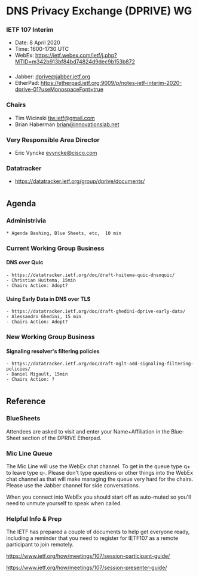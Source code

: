 
# DNS Privacy Exchange (DPRIVE) WG

### IETF 107 Interim 

* Date: 8 April 2020
* Time: 1600-1730 UTC
* WebEx: https://ietf.webex.com/ietf/j.php?MTID=m342b913bf84bd74824d9dec9b153b872

###
* Jabber:  dprive@jabber.ietf.org
* EtherPad: https://etherpad.ietf.org:9009/p/notes-ietf-interim-2020-dprive-01?useMonospaceFont=true

### Chairs
* Tim Wicinski tjw.ietf@gmail.com
* Brian Haberman brian@innovationslab.net

### Very Responsible Area Director
* Eric Vyncke evyncke@cisco.com

### Datatracker
* https://datatracker.ietf.org/group/dprive/documents/

# 
## Agenda

### Administrivia
    * Agenda Bashing, Blue Sheets, etc,  10 min

### Current Working Group Business

####   DNS over Quic
    - https://datatracker.ietf.org/doc/draft-huitema-quic-dnsoquic/
    - Christian Huitema, 15min
    - Chairs Action: Adopt?

####   Using Early Data in DNS over TLS
    - https://datatracker.ietf.org/doc/draft-ghedini-dprive-early-data/
    - Alessandro Ghedini, 15 min
    - Chairs Action: Adopt?

### New Working Group Business

####   Signaling resolver's filtering policies
    - https://datatracker.ietf.org/doc/draft-mglt-add-signaling-filtering-policies/
    - Daniel Migault, 15min
    - Chairs Action: ?

# 
## Reference 

### BlueSheets

Attendees are asked to visit and enter your Name+Affiliation in the Blue-Sheet section of the DPRIVE Etherpad.

### Mic Line Queue

The Mic Line will use the WebEx chat channel.  To get in the queue type q+ to leave type q-.
Please don't type questions or other things into the WebEx chat channel as that will make
managing the queue very hard for the chairs.  Please use the Jabber channel for side conversations.
 
When you connect into WebEx you should start off as auto-muted so you'll 
need to unmute yourself to speak when called.

### Helpful Info & Prep

The IETF has prepared a couple of documents to help get everyone ready, 
including a reminder that you need to register for IETF107 as a remote participant to join remotely.
 
  https://www.ietf.org/how/meetings/107/session-participant-guide/
 
  https://www.ietf.org/how/meetings/107/session-presenter-guide/
